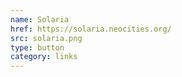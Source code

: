 ```yaml
---
name: Solaria
href: https://solaria.neocities.org/
src: solaria.png
type: button
category: links
---
```

